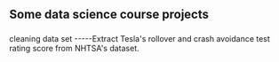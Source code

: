 ## Some data science course projects

###

cleaning data set -----Extract Tesla's rollover and crash avoidance test rating score from NHTSA's dataset.
